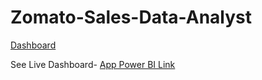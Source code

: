 # Zomato-Sales-Data-Analyst

[Dashboard](https://github.com/Chatterjee18/Zomato-Sales-Data-Analyst/blob/5210dbf695fb8cf870bba61ac9b04b324fdcddc5/Zomato%20Data%20Analyst.pdf)

See Live Dashboard- [ App Power BI Link](https://app.powerbi.com/groups/me/reports/52a42be0-dad2-4040-9f7a-ad8db14effee/df4cc73c4cf995656d0a?experience=power-bi)
